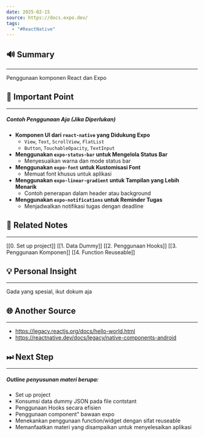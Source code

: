 ```yaml
---
date: 2025-02-15
source: https://docs.expo.dev/
tags:
  - "#ReactNative"
---
```

## 🔊 Summary
---
Penggunaan komponen React dan Expo

## 📝 Important Point
---
##### Contoh Penggunaan Aja (Jika Diperlukan)
- **Komponen UI dari `react-native` yang Didukung Expo**
    - `View`, `Text`, `ScrollView`, `FlatList`
    - `Button`, `TouchableOpacity`, `TextInput`
- **Menggunakan `expo-status-bar` untuk Mengelola Status Bar**
    - Menyesuaikan warna dan mode status bar
- **Menggunakan `expo-font` untuk Kustomisasi Font**
    - Memuat font khusus untuk aplikasi
- **Menggunakan `expo-linear-gradient` untuk Tampilan yang Lebih Menarik**
    - Contoh penerapan dalam header atau background
- **Menggunakan `expo-notifications` untuk Reminder Tugas**
    - Menjadwalkan notifikasi tugas dengan deadline
    
## 📎 Related Notes
---
[[0. Set up project]]
[[1. Data Dummy]]
[[2. Penggunaan Hooks]]
[[3. Penggunaan Komponen]]
[[4. Function Reuseable]]

## 💡 Personal Insight
---
Gada yang spesial, ikut dokum aja
## 🌐 Another Source
---
- https://legacy.reactjs.org/docs/hello-world.html
- https://reactnative.dev/docs/legacy/native-components-android
## ⏭ Next Step
---
##### Outline penyusunan materi berupa: 
- Set up project 
- Konsumsi data dummy JSON pada file contstant 
- Penggunaan Hooks secara efisien 
- Penggunaan component" bawaan expo 
- Menekankan penggunaan function/widget dengan sifat reuseable 
- Memanfaatkan materi yang disampaikan untuk menyelesaikan aplikasi